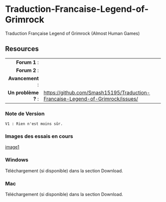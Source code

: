 Traduction-Francaise-Legend-of-Grimrock
=======================================

Traduction Française Legend of Grimrock  (Almost Human Games)

## Resources

|||
|-----------------------------------:|:--------------------------|
|              **Forum 1** : |  |
|          **Forum 2** : |  |
|                 **Avancement** : |  |
|        **Un problème ?** : | https://github.com/Smash15195/Traduction-Francaise-Legend-of-Grimrock/issues/ |


### Note de Version
```
V1 : Rien n'est moins sûr.
```

### Images des essais en cours
[image1](http://www.hostingpics.net/viewer.php?id=2300272012071400005.jpg)

### Windows

Téléchargement (si disponible) dans la section Download.

### Mac

Téléchargement (si disponible) dans la section Download.